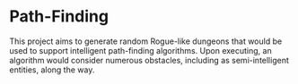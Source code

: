 # Path-Finding
This project aims to generate random Rogue-like dungeons that would be used to support intelligent path-finding algorithms. Upon executing, an algorithm would consider numerous obstacles, including as semi-intelligent entities, along the way.
